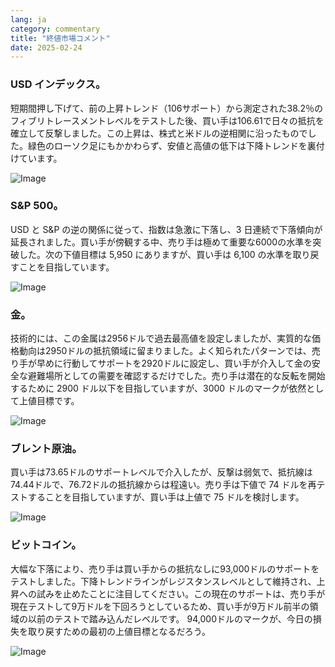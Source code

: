 ```yaml
---
lang: ja
category: commentary
title: "終値市場コメント"
date: 2025-02-24
---
```


### USD インデックス。

短期間押し下げて、前の上昇トレンド（106サポート）から測定された38.2％のフィブリトレースメントレベルをテストした後、買い手は106.61で日々の抵抗を確立して反撃しました。この上昇は、株式と米ドルの逆相関に沿ったものでした。緑色のローソク足にもかかわらず、安値と高値の低下は下降トレンドを裏付けています。

![Image](https://markleighedu.github.io/img/Feb-2025/24-Feb-2025/usdindex.jpg)

### S&P 500。

USD と S&P の逆の関係に従って、指数は急激に下落し、3 日連続で下落傾向が延長されました。買い手が傍観する中、売り手は極めて重要な6000の水準を突破した。次の下値目標は 5,950 にありますが、買い手は 6,100 の水準を取り戻すことを目指しています。

![Image](https://markleighedu.github.io/img/Feb-2025/24-Feb-2025/sp500.jpg)

### 金。

技術的には、この金属は2956ドルで過去最高値を設定しましたが、実質的な価格動向は2950ドルの抵抗領域に留まりました。よく知られたパターンでは、売り手が早めに行動してサポートを2920ドルに設定し、買い手が介入して金の安全な避難場所としての需要を確認するだけでした。売り手は潜在的な反転を開始するために 2900 ドル以下を目指していますが、3000 ドルのマークが依然として上値目標です。

![Image](https://markleighedu.github.io/img/Feb-2025/24-Feb-2025/gold.jpg)

### ブレント原油。

買い手は73.65ドルのサポートレベルで介入したが、反撃は弱気で、抵抗線は74.44ドルで、76.72ドルの抵抗線からは程遠い。売り手は下値で 74 ドルを再テストすることを目指していますが、買い手は上値で 75 ドルを検討します。

![Image](https://markleighedu.github.io/img/Feb-2025/24-Feb-2025/brentoil.jpg)

### ビットコイン。

大幅な下落により、売り手は買い手からの抵抗なしに93,000ドルのサポートをテストしました。下降トレンドラインがレジスタンスレベルとして維持され、上昇への試みを止めたことに注目してください。この現在のサポートは、売り手が現在テストして9万ドルを下回ろうとしているため、買い手が9万ドル前半の領域の以前のテストで踏み込んだレベルです。 94,000ドルのマークが、今日の損失を取り戻すための最初の上値目標となるだろう。

![Image](https://markleighedu.github.io/img/Feb-2025/24-Feb-2025/bitcoin.jpg)

